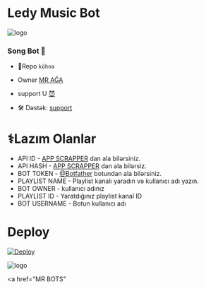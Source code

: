 # Ledy Music Bot

![logo](https://te.legra.ph/file/752d301f75300277b0f63.jpg)

###  Song Bot 🎵

- 🤡Repo ```köhnə```

- Owner [MR AĞA](t.me/Tenha055)

- support U [😈](t.me/ruzgar_alican)

- 🛠️ Dəstək: [support](https:t.me/ledyplaylist)

# ⚕️Lazım Olanlar

- API ID - [APP SCRAPPER](https://t.me/ledyapiscrapperbot) dan ala bilərsiniz.
- API HASH - [APP SCRAPPER](https://t.me/ledyapiscrapperbot) dan ala bilərsiz.
- BOT TOKEN - [@Botfather](https://t.me/BOTFATHER) botundan ala bilərsiniz.
- PLAYLIST NAME - Playlist kanalı yaradın və kullanıcı adı yazın.
- BOT OWNER - kullanıcı adınız
- PLAYLIST ID - Yaratdığınız playlist  kanal ID 
- BOT USERNAME - Botun kullanıcı adı

# Deploy
<a href="https://heroku.com/deploy?template=https://github.com/AzeMusic/ledymusiclist">
  <img src="https://www.herokucdn.com/deploy/button.svg" alt="Deploy">
</a>

![logo](https://te.legra.ph/file/752d301f75300277b0f63.jpg)


<a href="MR BOTS"
</a>
